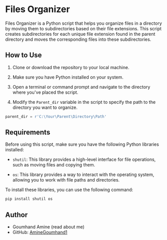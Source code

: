 # Files Organizer 

Files Organizer is a Python script that helps you organize files in a directory by moving them to subdirectories based on their file extensions. This script creates subdirectories for each unique file extension found in the parent directory and moves the corresponding files into these subdirectories.

## How to Use

1. Clone or download the repository to your local machine.

2. Make sure you have Python installed on your system.

3. Open a terminal or command prompt and navigate to the directory where you've placed the script.

4. Modify the `Parent_dir` variable in the script to specify the path to the directory you want to organize.

```python
parent_dir = r'C:\Your\Parent\Directory\Path'
```

## Requirements

Before using this script, make sure you have the following Python libraries installed:

- `shutil`: This library provides a high-level interface for file operations, such as moving files and copying them.

- `os`: This library provides a way to interact with the operating system, allowing you to work with file paths and directories.

To install these libraries, you can use the following command:

```bash
pip install shutil os
```
## Author

- Goumhand Amine (read about me)
- GitHub: [AmineGoumhand1](https://github.com/AmineGoumhand1)


